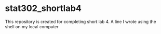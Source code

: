 # stat302_shortlab4
This repository is created for completing short lab 4.
A line I wrote using the shell on my local computer
